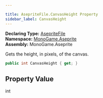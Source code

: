 ```yaml
---

title: AsepriteFile.CanvasHeight Property
sidebar_label: CanvasHeight
---
```

**Declaring Type:** [AsepriteFile](../)  
**Namespace:** [MonoGame.Aseprite](../../)  
**Assembly:** MonoGame.Aseprite

Gets the height, in pixels, of the canvas.

```csharp
public int CanvasHeight { get; }
```

## Property Value

int


